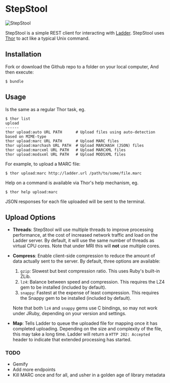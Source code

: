 # StepStool

![StepStool](https://raw.github.com/deliberatedata/stepstool/master/stepstool.png)

StepStool is a simple REST client for interacting with [Ladder](http://www.deliberatedata.com/). StepStool uses [Thor](https://github.com/wycats/thor) to act like a typical Unix command.

## Installation

Fork or download the Github repo to a folder on your local computer, And then execute:

    $ bundle

## Usage

Is the same as a regular Thor task, eg.

    $ thor list
    upload
    ------
    thor upload:auto URL PATH      # Upload files using auto-detection based on MIME-type
    thor upload:marc URL PATH      # Upload MARC files
    thor upload:marchash URL PATH  # Upload MARCHASH (JSON) files
    thor upload:marcxml URL PATH   # Upload MARCXML files
    thor upload:modsxml URL PATH   # Upload MODSXML files

For example, to upload a MARC file:

    $ thor upload:marc http://ladder.url /path/to/some/file.marc

Help on a command is available via Thor's help mechanism, eg.

    $ thor help upload:marc

JSON responses for each file uploaded will be sent to the terminal.

## Upload Options

* **Threads**: StepStool will use multiple threads to improve processing performance, at the cost of increased network traffic and load on the Ladder server.  By default, it will use the same number of threads as virtual CPU cores. Note that under MRI this will **not** use multiple cores.

* **Compress**: Enable client-side compression to reduce the amount of data actually sent to the server.  By default, three options are available:
    1. `gzip`: Slowest but best compression ratio.  This uses Ruby's built-in ZLib.
	2. `lz4`: Balance between speed and compression.  This requires the LZ4 gem to be installed (included by default).
	3. `snappy`: Fastest at the expense of least compression.  This requires the Snappy gem to be installed (included by default).

  Note that both `lz4` and `snappy` gems use C bindings, so may not work under JRuby, depending on your version and settings.

* **Map**: Tells Ladder to queue the uploaded file for mapping once it has completed uploading.  Depending on the size and complexity of the file, this may take a long time.  Ladder will return a `HTTP 202: Accepted` header to indicate that extended processing has started.

### TODO

* Gemify
* Add more endpoints
* Kill MARC once and for all, and usher in a golden age of library metadata